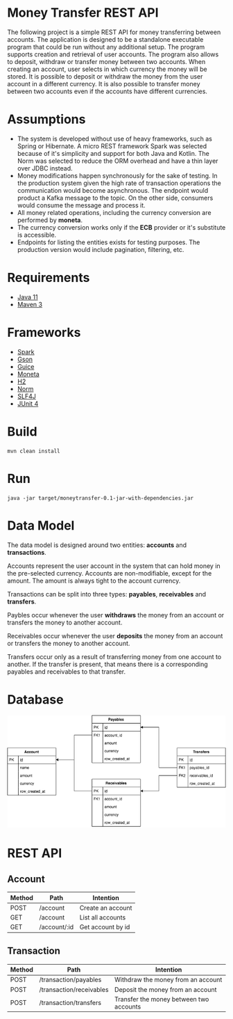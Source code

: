 # Money Transfer REST API

The following project is a simple REST API for money transferring between accounts. The application is designed to be a standalone executable program that could be run without any additional setup. The program supports creation and retrieval of user accounts. The program also allows to deposit, withdraw or transfer money between two accounts. When creating an account, user selects in which currency the money will be stored. It is possible to deposit or withdraw the money from the user account in a different currency. It is also possible to transfer money between two accounts even if the accounts have different currencies.

# Assumptions
* The system is developed without use of heavy frameworks, such as Spring or Hibernate. A micro REST framework Spark was selected because of it's simplicity and support for both Java and Kotlin. The Norm was selected to reduce the ORM overhead and have a thin layer over JDBC instead.
* Money modifications happen synchronously for the sake of testing. In the production system given the high rate of transaction operations the communication would become asynchronous. The endpoint would product a Kafka message to the topic. On the other side, consumers would consume the message and process it.
* All money related operations, including the currency conversion are performed by **moneta**.
* The currency conversion works only if the **ECB** provider or it's substitute is accessible.
* Endpoints for listing the entities exists for testing purposes. The production version would include pagination, filtering, etc.

# Requirements

* [Java 11](https://www.java.com/en/download/)
* [Maven 3](https://maven.apache.org/)

# Frameworks

* [Spark](http://sparkjava.com/)
* [Gson](https://github.com/google/gson)
* [Guice](https://github.com/google/guice)
* [Moneta](https://javamoney.github.io/)
* [H2](https://www.h2database.com/html/main.html)
* [Norm](https://github.com/dieselpoint/norm)
* [SLF4J](http://www.slf4j.org/)
* [JUnit 4](https://junit.org/junit4/)

# Build

```maven
mvn clean install
```

# Run

```maven
java -jar target/moneytransfer-0.1-jar-with-dependencies.jar
```

# Data Model
The data model is designed around two entities: **accounts** and **transactions**.

Accounts represent the user account in the system that can hold money in the pre-selected currency. Accounts are non-modifiable, except for the amount. The amount is always tight to the account currency.

Transactions can be split into three types: **payables**, **receivables** and **transfers**.

Paybles occur whenever the user **withdraws** the money from an account or transfers the money to another account.

Receivables occur whenever the user **deposits** the money from an account or transfers the money to another account.

Transfers occur only as a result of transferring money from one account to another. If the transfer is present, that means there is a corresponding payables and receivables to that transfer. 

# Database
![Database for Money Transfer REST API](docs/database.png)

# REST API

## Account

| **Method** | **Path**          | **Intention**         |
| ---------- | ----------------- | --------------------- |
| POST       | /account          | Create an account     |
| GET        | /account          | List all accounts     |
| GET        | /account/:id      | Get account by id     |

## Transaction

| **Method** | **Path**                 | **Intention**                           |
| ---------- | ------------------------ | --------------------------------------- |
| POST       | /transaction/payables    | Withdraw the money from an account      |
| POST       | /transaction/receivables | Deposit the money from an account       |
| POST       | /transaction/transfers   | Transfer the money between two accounts |
